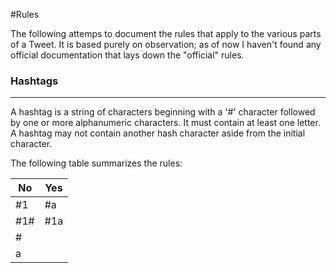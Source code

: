 #Rules 


The following attemps to document the rules that apply to the various parts of a Tweet. It is based purely on observation; as of now
I haven't found any official documentation that lays down the "official" rules. 

### Hashtags
---

A hashtag is a string of characters beginning with a '#' character followed by one or more alphanumeric characters. It must contain at least one letter. A hashtag may not contain another hash character aside from the initial character. 

The following table summarizes the rules:

| No  | Yes |
|-----|-----|
| #1  | #a  |
| #1# | #1a |
| #   |     |
| a   |     |
